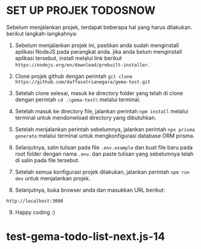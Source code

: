 # SET UP PROJEK TODOSNOW

Sebelum menjalankan projek, terdapat beberapa hal yang harus dilakukan. berikut langkah-langkahnya:

1. Sebelum menjalankan projek ini, pastikan anda sudah menginstall aplikasi NodeJS pada perangkat anda. jika anda belum menginstall aplikasi tersebut, install melalui link berikut ```https://nodejs.org/en/download/prebuilt-installer```.

2. Clone projek github dengan perintah ```git clone https://github.com/daffasatrianegara/gema-test.git```

3. Setelah clone selesai, masuk ke directory folder yang telah di clone dengan perintah ```cd .\gema-test\``` melalui terminal.

4. Setelah masuk ke directory file, jalankan perintah ```npm install``` melalui terminal untuk mendonwload directory yang dibutuhkan.

5. Setelah menjalankan perintah sebelumnya, jalankan perintah ```npx prisma generate``` melalui terminal untuk mengkonfigurasi database ORM prisma.

6. Selanjutnya, salin tulisan pada file `.env.example` dan buat file baru pada root folder dengan nama `.env`. dan paste tulisan yang sebelumnya telah di salin pada file tersebut.

7. Setelah semua konfigurasi projek dilakukan, jalankan perintah ```npm run dev``` untuk menjalankan projek.

8. Selanjutnya, buka browser anda dan masukkan URL berikut:
```
http://localhost:3000
```

9. Happy coding :)

# test-gema-todo-list-next.js-14
